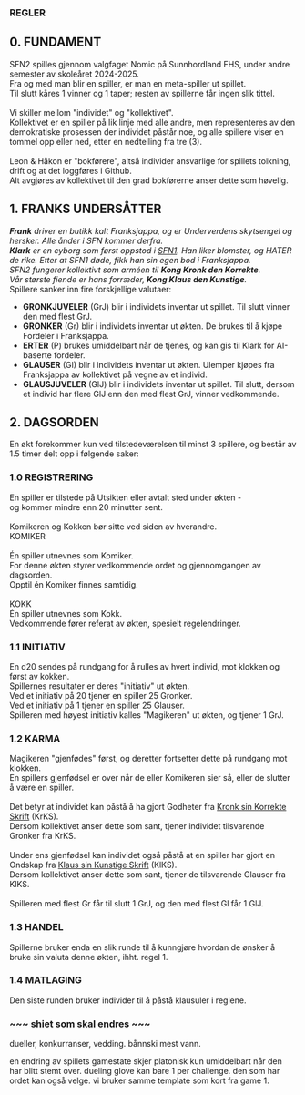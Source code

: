### REGLER 

## 0. FUNDAMENT 
SFN2 spilles gjennom valgfaget Nomic på Sunnhordland FHS, under andre semester av skoleåret 2024-2025. <br>
Fra og med man blir en spiller, er man en meta-spiller ut spillet. <br> 
Til slutt kåres 1 vinner og 1 taper; resten av spillerne får ingen slik tittel. <br> 
<br> 
Vi skiller mellom "individet" og "kollektivet". <br>
Kollektivet er en spiller på lik linje med alle andre, men representeres av den demokratiske prosessen der individet påstår noe, og alle spillere viser en tommel opp eller ned, etter en nedtelling fra tre (3). <br> 
<br> 
Leon & Håkon er "bokførere", altså individer ansvarlige for spillets tolkning, drift og at det loggføres i Github. <br>
Alt avgjøres av kollektivet til den grad bokførerne anser dette som høvelig. 

## 1. FRANKS UNDERSÅTTER 
***Frank** driver en butikk kalt Franksjappa, og er Underverdens skytsengel og hersker. Alle ånder i SFN kommer derfra.* <br>
***Klark** er en cyborg som først oppstod i [SFN1](). Han liker blomster, og HATER de rike. Etter at SFN1 døde, fikk han sin egen bod i Franksjappa.* <br>
*SFN2 fungerer kollektivt som arméen til **Kong Kronk den Korrekte**.* <br>
*Vår største fiende er hans forræder, **Kong Klaus den Kunstige**.* <br>
Spillere sanker inn fire forskjellige valutaer: <br>
- **GRONKJUVELER** (GrJ) blir i individets inventar ut spillet. Til slutt vinner den med flest GrJ. 
- **GRONKER** (Gr) blir i individets inventar ut økten. De brukes til å kjøpe Fordeler i Franksjappa.
- **ERTER** (P) brukes umiddelbart når de tjenes, og kan gis til Klark for AI-baserte fordeler.
- **GLAUSER** (Gl) blir i individets inventar ut økten. Ulemper kjøpes fra Franksjappa av kollektivet på vegne av et individ. 
- **GLAUSJUVELER** (GlJ) blir i individets inventar ut spillet. Til slutt, dersom et individ har flere GlJ enn den med flest GrJ, vinner vedkommende. 

## 2. DAGSORDEN 
En økt forekommer kun ved tilstedeværelsen til minst 3 spillere, og består av 1.5 timer delt opp i følgende saker: 

### 1.0 REGISTRERING  
En spiller er tilstede på Utsikten eller avtalt sted under økten - <br>
og kommer mindre enn 20 minutter sent. <br>
<br> 
Komikeren og Kokken bør sitte ved siden av hverandre.<br>
KOMIKER <br>
<br>
Én spiller utnevnes som Komiker. <br>
For denne økten styrer vedkommende ordet og gjennomgangen av dagsorden. <br>
Opptil én Komiker finnes samtidig. <br>
<br>
KOKK <br>
Én spiller utnevnes som Kokk. <br>
Vedkommende fører referat av økten, spesielt regelendringer. 

### 1.1 INITIATIV 
En d20 sendes på rundgang for å rulles av hvert individ, mot klokken og først av kokken. <br>
Spillernes resultater er deres "initiativ" ut økten. <br> 
Ved et initiativ på 20 tjener en spiller 25 Gronker. <br>
Ved et initiativ på 1 tjener en spiller 25 Glauser. <br>
Spilleren med høyest initiativ kalles "Magikeren" ut økten, og tjener 1 GrJ. 

### 1.2 KARMA 
Magikeren "gjenfødes" først, og deretter fortsetter dette på rundgang mot klokken. <br>
En spillers gjenfødsel er over når de eller Komikeren sier så, eller de slutter å være en spiller. <br> 
<br>
Det betyr at individet kan påstå å ha gjort Godheter fra [Kronk sin Korrekte Skrift]() (KrKS). <br>
Dersom kollektivet anser dette som sant, tjener individet tilsvarende Gronker fra KrKS. <br>
<br>
Under ens gjenfødsel kan individet også påstå at en spiller har gjort en Ondskap fra [Klaus sin Kunstige Skrift]() (KlKS). <br>
Dersom kollektivet anser dette som sant, tjener de tilsvarende Glauser fra KlKS. <br>
<br>
Spilleren med flest Gr får til slutt 1 GrJ, og den med flest Gl får 1 GlJ. 

### 1.3 HANDEL 
Spillerne bruker enda en slik runde til å kunngjøre hvordan de ønsker å bruke sin valuta denne økten, ihht. regel 1. 

### 1.4 MATLAGING 
Den siste runden bruker individer til å påstå klausuler i reglene. 

### ~~~ shiet som skal endres ~~~

dueller, konkurranser, vedding. bånnski mest vann. 

en endring av spillets gamestate skjer platonisk kun umiddelbart når den har blitt stemt over. 
dueling glove kan bare 1 per challenge. 
den som har ordet kan også velge. 
vi bruker samme template som kort fra game 1. 

